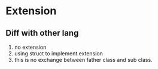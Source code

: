 # Extension

## Diff with other lang

1. no extension
2. using struct to implement extension
3. this is no exchange between father class and sub class.
